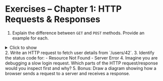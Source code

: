# Exercises – Chapter 1: HTTP Requests & Responses

1. Explain the difference between `GET` and `POST` methods. Provide an example for each.
<details><summary>Click to show</summary> GET requests are used to retrieve data from a server without modifying it. POST requests are used to send data to the server to create or update resources. </details>
2. Write an HTTP request to fetch user details from `/users/42`.  
3. Identify the status code for:  
   - Resource Not Found  
   - Server Error  
4. Imagine you are debugging a slow login request. Which parts of the HTTP request/response would you inspect first and why?  
5. Bonus: Draw a diagram showing how a browser sends a request to a server and receives a response.  
